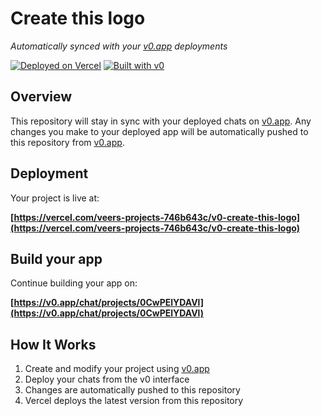 # Create this logo

*Automatically synced with your [v0.app](https://v0.app) deployments*

[![Deployed on Vercel](https://img.shields.io/badge/Deployed%20on-Vercel-black?style=for-the-badge&logo=vercel)](https://vercel.com/veers-projects-746b643c/v0-create-this-logo)
[![Built with v0](https://img.shields.io/badge/Built%20with-v0.app-black?style=for-the-badge)](https://v0.app/chat/projects/0CwPElYDAVl)

## Overview

This repository will stay in sync with your deployed chats on [v0.app](https://v0.app).
Any changes you make to your deployed app will be automatically pushed to this repository from [v0.app](https://v0.app).

## Deployment

Your project is live at:

**[https://vercel.com/veers-projects-746b643c/v0-create-this-logo](https://vercel.com/veers-projects-746b643c/v0-create-this-logo)**

## Build your app

Continue building your app on:

**[https://v0.app/chat/projects/0CwPElYDAVl](https://v0.app/chat/projects/0CwPElYDAVl)**

## How It Works

1. Create and modify your project using [v0.app](https://v0.app)
2. Deploy your chats from the v0 interface
3. Changes are automatically pushed to this repository
4. Vercel deploys the latest version from this repository